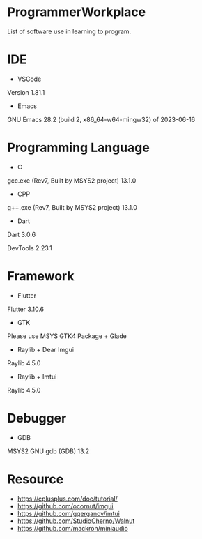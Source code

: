 # ProgrammerWorkplace
List of software use in learning to program.

# IDE
- VSCode

Version 1.81.1

- Emacs

GNU Emacs 28.2 (build 2, x86_64-w64-mingw32) of 2023-06-16

# Programming Language
- C

gcc.exe (Rev7, Built by MSYS2 project) 13.1.0

- CPP

g++.exe (Rev7, Built by MSYS2 project) 13.1.0

- Dart

Dart 3.0.6 

DevTools 2.23.1

# Framework
- Flutter

Flutter 3.10.6

- GTK

Please use MSYS GTK4 Package + Glade

- Raylib + Dear Imgui

Raylib 4.5.0

- Raylib + Imtui

Raylib 4.5.0

# Debugger
- GDB

MSYS2 GNU gdb (GDB) 13.2

# Resource
- https://cplusplus.com/doc/tutorial/
- https://github.com/ocornut/imgui
- https://github.com/ggerganov/imtui
- https://github.com/StudioCherno/Walnut
- https://github.com/mackron/miniaudio
